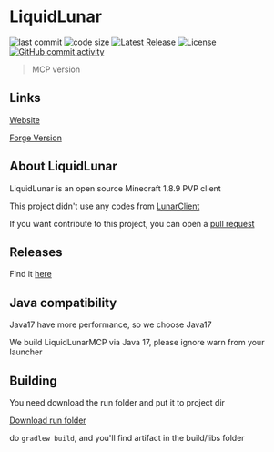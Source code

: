 # LiquidLunar

![last commit](https://img.shields.io/github/last-commit/CubeWhyMC/LiquidLunarMCP)
![code size](https://img.shields.io/github/repo-size/CubeWhyMC/LiquidLunarMCP)
[![Latest Release](https://img.shields.io/github/v/release/CubewhyMC/LiquidLunarMCP)](https://github.com/CubewhyMC/LiquidLunarMCP/release)
[![License](https://img.shields.io/github/license/CubewhyMC/LiquidLunarMCP)](https://github.com/Cubewhy/LiquidLunarMCP/blob/master/LICENSE)
[![GitHub commit activity](https://img.shields.io/github/commit-activity/m/CubewhyMC/LiquidLunarMCP)](https://github.com/CubewhyMC/LiquidLunarMCP/actions)

> MCP version

## Links

[Website](https://liquid.lunarcn.top)

[Forge Version](https://github.com/CubeWhyMC/LiquidLunar)

## About LiquidLunar

LiquidLunar is an open source Minecraft 1.8.9 PVP client

This project didn't use any codes from [LunarClient](https://lunarclient.com)

If you want contribute to this project, you can open a [pull request](https://github.com/CubeWhyMC/LiquidLunarMCP/pull)

## Releases

Find it [here](https://github.com/CubeWhyMC/LiquidLunarMCP/releases)

## Java compatibility

Java17 have more performance, so we choose Java17

We build LiquidLunarMCP via Java 17, please ignore warn from your launcher

## Building

You need download the run folder and put it to project dir

[Download run folder](https://cowtransfer.com/s/9c6f8d74100242)

do `gradlew build`, and you'll find artifact in the build/libs folder
